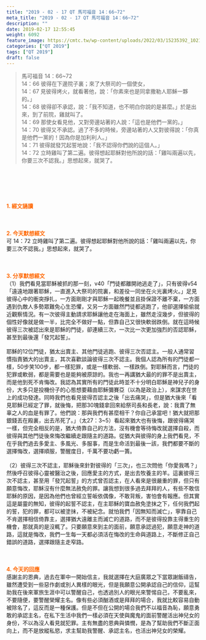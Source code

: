 ```yaml
---
title: "2019 - 02 - 17 QT 馬可福音 14：66~72"
meta_title: "2019 - 02 - 17 QT 馬可福音 14：66~72"
description: ""
date: 2019-02-17 12:55:45
weight: 6092
feature_image: https://cmtc.tw/wp-content/uploads/2022/03/15235392_10211799862337740_180693556567566654_o-1.webp
categories: ["QT 2019"]
tags: ["QT 2019"]
draft: false
---
```


<blockquote>馬可福音 14：66~72<br />
14：66 彼得在下邊院子裏；來了大祭司的一個使女，<br />
14：67 見彼得烤火，就看著他，說：「你素來也是同拿撒勒人耶穌一夥的。」<br />
14：68 彼得卻不承認，說：「我不知道，也不明白你說的是甚麼。」於是出來，到了前院，雞就叫了。<br />
14：69 那使女看見他，又對旁邊站著的人說：「這也是他們一黨的。」<br />
14：70 彼得又不承認。過了不多的時候，旁邊站著的人又對彼得說：「你真是他們一黨的！因為你是加利利人。」<br />
14：71 彼得就發咒起誓地說：「我不認得你們說的這個人。」<br />
14：72 立時雞叫了第二遍。彼得想起耶穌對他所說的話：「雞叫兩遍以先，你要三次不認我。」思想起來，就哭了。</blockquote><br />
&nbsp;<br />
<br />
&nbsp;<br />
<br />
<span style="color: #ff6600;"><strong>1. </strong><strong>經文誦讀</strong></span><br />
<br />
<span style="color: #ff6600;"><strong> </strong></span><br />
<br />
<span style="color: #ff6600;"><strong>2. 今天默想</strong><strong>經文<br />
</strong></span>可 14：72 立時雞叫了第二遍。彼得想起耶穌對他所說的話：「雞叫兩遍以先，你要三次不認我。」思想起來，就哭了。<br />
<br />
&nbsp;<br />
<br />
<span style="color: #ff6600;"><strong>3. 分享默想經文<br />
</strong></span>（1）我們看見當耶穌被抓的那一刻，v40「門徒都離開祂逃走了」，只有彼得v54「遠遠地跟著耶穌，一直進入大祭司的院裏，和差役一同坐在火光裏烤火。」足見彼得心中的衝突掙扎，一方面剛剛才與耶穌一起晚餐並且掛保證不離不棄，一方面遇到仇敵人多勢眾難免心生恐懼，又另一方面雖然門徒都逃跑了，他卻選擇偷偷就近觀察情況。有一次彼得主動請求耶穌讓他走在海面上，雖然走沒幾步，但彼得的個性好像就是做一半，比完全不做好一點，但靠自己又很快軟弱跌倒。就在這時候彼得三次被認出來是耶穌的門徒，卻連續三次，一次比一次更加強烈的否認耶穌，甚至到最後還「發咒起誓」。<br />
<br />
耶穌的12位門徒，猶太出賣主、其他門徒逃跑、彼得三次否認主。一般人通常習慣指責猶大的出賣主，其次喜歡談論彼得三次不認主。我個人認為所有的門徒都一樣，50步笑100步，都一樣犯罪，或是一樣軟弱、一樣跌倒。對耶穌而言，門徒的犯罪或軟弱，都是需要也是能夠被原諒的。我也一再講猶大最的的罪不是出賣主，而是他到死不肯悔改。我認為其實所有的門徒此時並不十分明白耶穌是神兒子的身份，大多只是投機份子的心態想要藉由耶穌彌賽亞（以為是政治上），來謀求在世上的成功發達。同時我們也看見彼得否認主之後「出去痛哭」，但是猶大後來「看見耶穌已經定了罪，就後悔，把那30塊錢拿回來給祭司長和長老，說：我賣了無辜之人的血是有罪了。他們說：那與我們有甚麼相干？你自己承當吧！猶大就把那銀錢丟在殿裏，出去吊死了。」（太27：3~5）看起來猶大也有後悔，跟彼得痛哭一樣，但完全相反的是，猶大倚靠自己的方法，沒有機會等待悔改就選擇自殺，而彼得與其他門徒後來悔改繼續走跟隨主的道路。從猶大與彼得的身上我們看見，不在乎我們過去多愛主、多風光、多服事，而是生命活到最後一該，我們都要不斷的選擇悔改，選擇順服，警醒度日，千萬不要功虧一簣。<br />
<br />
（2）彼得三次不認主，耶穌後來針對彼得的「三次」，也三次問他「你愛我嗎？」然後呼召彼得心靈被醫治之後，回應愛主的方式，是出去牧養主的羊。這裏彼得三次不認主，甚至用「發咒起誓」的方式曾否認主，在人看來是很嚴重的罪，但只有願意悔改，耶穌沒有什麼無法赦免的罪。讓我想到很多過去拜拜的人，有些不敢信耶穌的原因，是因為他們也曾經立誓皈依偶像，不敢背叛，害怕會有報應。但其實這是屬靈的無知，彼得的起誓不認主，在主耶穌的寶血赦免塗抹之下，任何我們起的誓，犯的罪，都可以被塗抹，不被紀念。就怕我們「因無知而滅亡」，寧靠自己不肯選擇相信倚靠主，選擇猶大遠離主而滅亡的道路，而不是彼得投靠主得重生的機會，那就真的是沒輒了。只要願意來到主的面前，願意承認過犯，願意走神的道路，這就是悔改，我們一生每一天都必須活在悔改的生命與道路上，不斷修正自己錯誤的道路，選擇跟隨主走窄路。<br />
<br />
&nbsp;<br />
<br />
<span style="color: #ff6600;"><strong>4. 今天的回應<br />
</strong></span>感謝主的恩典，過去在軍中一開始信主，我就選擇在大庭廣眾之下當眾謝飯禱告，雖然遭受到一些惡作劇或別人異樣的眼光，但是我願意公開承認自己的信仰，這幫助我在後來軍旅生涯中可以警醒自己，也透過別人的眼光來警惕自己，不要亂來，不要隨便，要警醒榮耀主名。像有些必須酗酒或是拜拜的場合，我就比較容易自動被除名了，這反而是一種保護。但是不但在公開的場合我們不以福音為恥，願意勇敢的承認主名，在私下生活中我們一樣必須在天使與魔鬼的面前警醒活出神兒女的身份，不以為沒人看見就犯罪。主有無盡的恩典與憐憫，是為了幫助我們不斷正面向上，而不是放縱私慾，求主幫助我警醒、承認主名，也活出神兒女的榮耀。<br />
<br />
&nbsp;
        